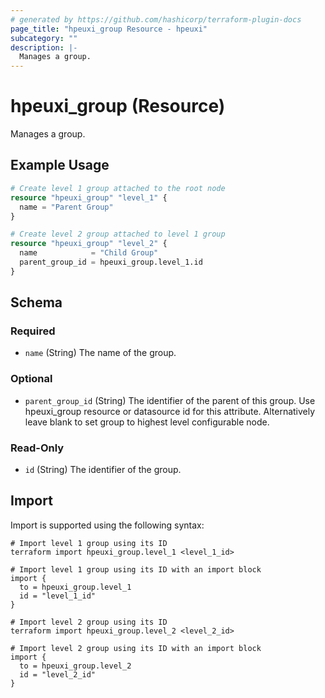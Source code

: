 ```yaml
---
# generated by https://github.com/hashicorp/terraform-plugin-docs
page_title: "hpeuxi_group Resource - hpeuxi"
subcategory: ""
description: |-
  Manages a group.
---
```


# hpeuxi_group (Resource)

Manages a group.

## Example Usage

```terraform
# Create level 1 group attached to the root node
resource "hpeuxi_group" "level_1" {
  name = "Parent Group"
}

# Create level 2 group attached to level 1 group
resource "hpeuxi_group" "level_2" {
  name            = "Child Group"
  parent_group_id = hpeuxi_group.level_1.id
}
```

<!-- schema generated by tfplugindocs -->
## Schema

### Required

- `name` (String) The name of the group.

### Optional

- `parent_group_id` (String) The identifier of the parent of this group. Use hpeuxi_group resource or datasource id for this attribute. Alternatively leave blank to set group to highest level configurable node.

### Read-Only

- `id` (String) The identifier of the group.

## Import

Import is supported using the following syntax:

```shell
# Import level 1 group using its ID
terraform import hpeuxi_group.level_1 <level_1_id>

# Import level 1 group using its ID with an import block
import {
  to = hpeuxi_group.level_1
  id = "level_1_id"
}

# Import level 2 group using its ID
terraform import hpeuxi_group.level_2 <level_2_id>

# Import level 2 group using its ID with an import block
import {
  to = hpeuxi_group.level_2
  id = "level_2_id"
}
```
